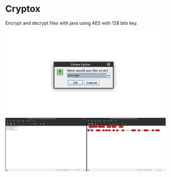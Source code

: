 # Cryptox

Encrypt and decrypt files with java using AES with 128 bits key.
<br>
<br>
![alt text](https://raw.githubusercontent.com/robertstandev/Cryptox/main/README/Images/Options.jpeg)
![alt text](https://raw.githubusercontent.com/robertstandev/Cryptox/main/README/Images/Result.jpeg)
